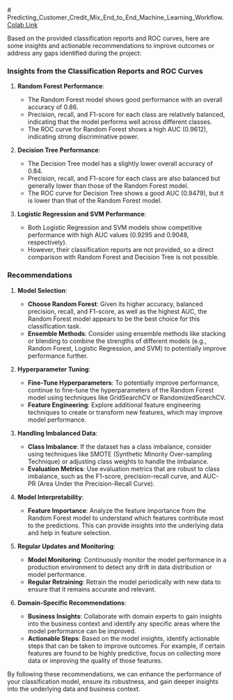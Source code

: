 
﻿# Predicting_Customer_Credit_Mix_End_to_End_Machine_Learning_Workflow.
[Colab Link](https://colab.research.google.com/drive/1a2d98veKANzFDCmqjiIteoOO0Hx5cLD7?usp=sharing)

 Based on the provided classification reports and ROC curves, here are some insights and actionable recommendations to improve outcomes or address any gaps identified during the project:

### Insights from the Classification Reports and ROC Curves

1. **Random Forest Performance**:
   - The Random Forest model shows good performance with an overall accuracy of 0.86.
   - Precision, recall, and F1-score for each class are relatively balanced, indicating that the model performs well across different classes.
   - The ROC curve for Random Forest shows a high AUC (0.9612), indicating strong discriminative power.

2. **Decision Tree Performance**:
   - The Decision Tree model has a slightly lower overall accuracy of 0.84.
   - Precision, recall, and F1-score for each class are also balanced but generally lower than those of the Random Forest model.
   - The ROC curve for Decision Tree shows a good AUC (0.9479), but it is lower than that of the Random Forest model.

3. **Logistic Regression and SVM Performance**:
   - Both Logistic Regression and SVM models show competitive performance with high AUC values (0.9295 and 0.9048, respectively).
   - However, their classification reports are not provided, so a direct comparison with Random Forest and Decision Tree is not possible.

### Recommendations

1. **Model Selection**:
   - **Choose Random Forest**: Given its higher accuracy, balanced precision, recall, and F1-score, as well as the highest AUC, the Random Forest model appears to be the best choice for this classification task.
   - **Ensemble Methods**: Consider using ensemble methods like stacking or blending to combine the strengths of different models (e.g., Random Forest, Logistic Regression, and SVM) to potentially improve performance further.

2. **Hyperparameter Tuning**:
   - **Fine-Tune Hyperparameters**: To potentially improve performance, continue to fine-tune the hyperparameters of the Random Forest model using techniques like GridSearchCV or RandomizedSearchCV.
   - **Feature Engineering**: Explore additional feature engineering techniques to create or transform new features, which may improve model performance.

3. **Handling Imbalanced Data**:
   - **Class Imbalance**: If the dataset has a class imbalance, consider using techniques like SMOTE (Synthetic Minority Over-sampling Technique) or adjusting class weights to handle the imbalance.
   - **Evaluation Metrics**: Use evaluation metrics that are robust to class imbalance, such as the F1-score, precision-recall curve, and AUC-PR (Area Under the Precision-Recall Curve).

4. **Model Interpretability**:
   - **Feature Importance**: Analyze the feature importance from the Random Forest model to understand which features contribute most to the predictions. This can provide insights into the underlying data and help in feature selection.

5. **Regular Updates and Monitoring**:
   - **Model Monitoring**: Continuously monitor the model performance in a production environment to detect any drift in data distribution or model performance.
   - **Regular Retraining**: Retrain the model periodically with new data to ensure that it remains accurate and relevant.

6. **Domain-Specific Recommendations**:
   - **Business Insights**: Collaborate with domain experts to gain insights into the business context and identify any specific areas where the model performance can be improved.
   - **Actionable Steps**: Based on the model insights, identify actionable steps that can be taken to improve outcomes. For example, if certain features are found to be highly predictive, focus on collecting more data or improving the quality of those features.

By following these recommendations, we can enhance the performance of your classification model, ensure its robustness, and gain deeper insights into the underlying data and business context.

